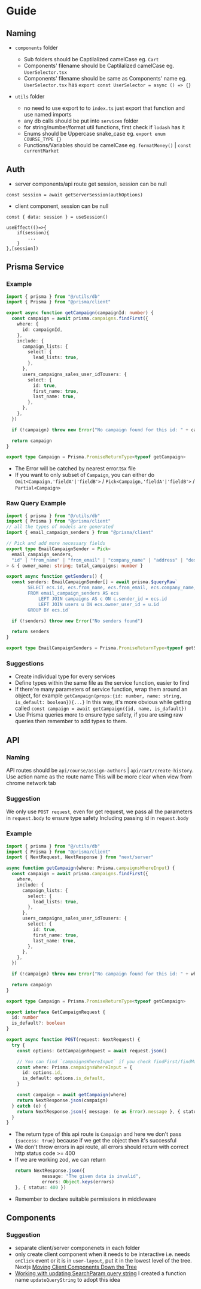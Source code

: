 # Guide
## Naming
- `components` folder
    - Sub folders should be Captilalized camelCase eg. `Cart`
    - Components' filename should be Captilalized camelCase eg. `UserSelector.tsx`
    - Components' filename should be same as Components' name eg.
    `UserSelector.tsx` has `export const UserSelector = async () => {}`

- `utils` folder
    - no need to use export to to `index.ts` just export that function and use named imports
    - any db calls should be put into `services` folder
    - for string/number/format util functions, first check if `lodash` has it
    - Enums should be Uppercase snake_case eg. `export enum COURSE_TYPE {}`
    - Functions/Variables should be camelCase eg. `formatMoney()` | `const currentMarket`

## Auth 
- server components/api route get session, session can be null
```typesscript
const session = await getServerSession(authOptions)
```
- client component, session can be null
```typesscript
const { data: session } = useSession()

useEffect(()=>{
    if(session){
        ...
    }
},[session])
```
## Prisma Service
### Example
```typescript
import { prisma } from "@/utils/db"
import { Prisma } from "@prisma/client"

export async function getCampaign(campaignId: number) {
  const campaign = await prisma.campaigns.findFirst({
    where: {
      id: campaignId,
    },
    include: {
      campaign_lists: {
        select: {
          lead_lists: true,
        },
      },
      users_campaigns_sales_user_idTousers: {
        select: {
          id: true,
          first_name: true,
          last_name: true,
        },
      },
    },
  })

  if (!campaign) throw new Error("No campaign found for this id: " + campaignId)

  return campaign
}

export type Campaign = Prisma.PromiseReturnType<typeof getCampaign>
```
- The Error will be catched by nearest error.tsx file
- If you want to only subset of `Campaign`, you can either do `Omit<Campaign,'fieldA'|'fieldB'>` / `Pick<Campaign,'fieldA'|'fieldB'>` / `Partial<Campaign>`
### Raw Query Example
```typescript
import { prisma } from "@/utils/db"
import { Prisma } from "@prisma/client"
// all the types of models are generated
import { email_campaign_senders } from "@prisma/client"

// Pick and add more necessary fields
export type EmailCampaignSender = Pick<
  email_campaign_senders,
  "id" | "from_name" | "from_email" | "company_name" | "address" | "description"
> & { owner_name: string; total_campaigns: number }

export async function getSenders() {
  const senders: EmailCampaignSender[] = await prisma.$queryRaw`
        SELECT ecs.id, ecs.from_name, ecs.from_email, ecs.company_name, ecs.address, ecs.description, CONCAT(u.first_name, ' ', u.last_name) AS owner_name, count(c.id) AS total_campaigns 
        FROM email_campaign_senders AS ecs
            LEFT JOIN campaigns AS c ON c.sender_id = ecs.id
            LEFT JOIN users u ON ecs.owner_user_id = u.id
        GROUP BY ecs.id`

  if (!senders) throw new Error("No senders found")

  return senders
}

export type EmailCampaignSenders = Prisma.PromiseReturnType<typeof getSenders>
```

### Suggestions
- Create individual type for every services
- Define types within the same file as the service function, easier to find
- If there're many parameters of service function, wrap them around an object, for example
`getCampaign(props:{id: number, name: string, is_default: boolean}){...}`
In this way, it's more obvious while getting called
`const campaign = await getCampaign({id, name, is_dafault})`
- Use Prisma queries more to ensure type safety, if you are using raw queries then remember to add types to them.

## API
### Naming
API routes should be `api/course/assign-authors` | `api/cart/create-history`. Use action name as the route name
This will be more clear when view from chrome network tab
### Suggestion
We only use `POST request`, even for get request, we pass all the parameters in `request.body` to ensure type safety
Including passing id in `request.body`
### Example
```typescript
import { prisma } from "@/utils/db"
import { Prisma } from "@prisma/client"
import { NextRequest, NextResponse } from "next/server"

async function getCampaign(where: Prisma.campaignsWhereInput) {
  const campaign = await prisma.campaigns.findFirst({
    where,
    include: {
      campaign_lists: {
        select: {
          lead_lists: true,
        },
      },
      users_campaigns_sales_user_idTousers: {
        select: {
          id: true,
          first_name: true,
          last_name: true,
        },
      },
    },
  })

  if (!campaign) throw new Error("No campaign found for this id: " + where.id)

  return campaign
}

export type Campaign = Prisma.PromiseReturnType<typeof getCampaign>

export interface GetCampaignRequest {
  id: number
  is_default?: boolean
}

export async function POST(request: NextRequest) {
  try {
    const options: GetCampaignRequest = await request.json()

    // You can find `campaignsWhereInput` if you check findFirst/findMany function definition
    const where: Prisma.campaignsWhereInput = {
      id: options.id,
      is_default: options.is_default,
    }

    const campaign = await getCampaign(where)
    return NextResponse.json(campaign)
  } catch (e) {
    return NextResponse.json({ message: (e as Error).message }, { status: 400 })
  }
}

```
- The return type of this api route is `Campaign` and here we don't pass `{success: true}` because if we get the object then it's successful
- We don't throw errors in api route, all errors should return with correct http status code >= 400
- If we are working zod, we can return
    ```typescript
    return NextResponse.json({
              message: "The given data is invalid",
              errors: Object.keys(errors)
    }, { status: 400 })
    ```
- Remember to declare suitable permissions in middleware

## Components
### Suggestion
- separate client/server componenets in each folder
- only create client component when it needs to be interactive i.e. needs `onClick` event or it is in `user-layout`, put it in the lowest level of the tree. Nextjs [Moving Client Components Down the Tree](https://nextjs.org/docs/app/building-your-application/rendering/composition-patterns#moving-client-components-down-the-tree)
- [Working with updating SearchParam query string](https://nextjs.org/docs/app/api-reference/functions/use-search-params#updating-searchparams)
I created a function name `updateQueryString` to adopt this idea















